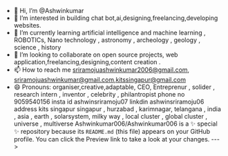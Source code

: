 - 👋 Hi, I’m @Ashwinkumar
- 👀 I’m interested in building chat bot,ai,designing,freelancing,developing websites.
- 🌱 I’m currently learning artificial intelligence and machine learning , ROBOTICs, Nano technology , astronomy , archeology , geology , science , history
- 💞️ I’m looking to collaborate on open source projects, web application,freelancing,designing,content creation .
- 📫 How to reach me sriramojuashwinkumar2006@gmail.com, sriramojuashwinkumar@gmail.com,kitssingapur@gmail.com
- 😄 Pronouns: organiser,creative,adaptable,
  CEO, Entreprenur , solider , research intern , inventor , celebrity , philantropist
  phone no 9059540156
  insta id ashwinsriramoju07
  linkdin ashwinsriramoju06
address kits singapur
  singapur , hurzabad , karimnagar, telangana , india , asia , earth , solarsystem, milky way , local cluster , global cluster , universe , multiverse 
Ashwinkumar006/Ashwinkumar006 is a ✨ special ✨ repository because its `README.md` (this file) appears on your GitHub profile.
You can click the Preview link to take a look at your changes.
--->
